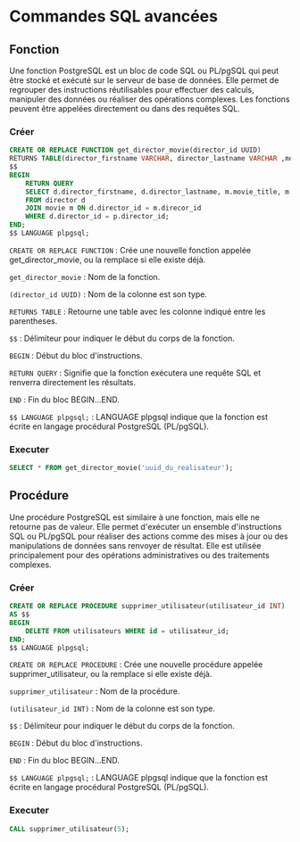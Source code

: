 # Commandes SQL avancées

## Fonction

Une fonction PostgreSQL est un bloc de code SQL ou PL/pgSQL qui peut être stocké et exécuté sur le serveur de base de données. Elle permet de regrouper des instructions réutilisables pour effectuer des calculs, manipuler des données ou réaliser des opérations complexes. Les fonctions peuvent être appelées directement ou dans des requêtes SQL.

### Créer

```SQL
CREATE OR REPLACE FUNCTION get_director_movie(director_id UUID)
RETURNS TABLE(director_firstname VARCHAR, director_lastname VARCHAR ,movie_title VARCHAR, movie_release_date DATE) AS
$$
BEGIN
    RETURN QUERY
    SELECT d.director_firstname, d.director_lastname, m.movie_title, m.movie_release_date
    FROM director d
    JOIN movie m ON d.director_id = m.direcor_id
    WHERE d.director_id = p.director_id;
END;
$$ LANGUAGE plpgsql;
```

`CREATE OR REPLACE FUNCTION` : Crée une nouvelle fonction appelée get_director_movie, ou la remplace si elle existe déjà.

`get_director_movie` : Nom de la fonction.

`(director_id UUID)` : Nom de la colonne est son type.

`RETURNS TABLE` : Retourne une table avec les colonne indiqué entre les parentheses.

`$$` : Délimiteur pour indiquer le début du corps de la fonction.

`BEGIN` : Début du bloc d'instructions.

`RETURN QUERY` : Signifie que la fonction exécutera une requête SQL et renverra directement les résultats.

`END` : Fin du bloc BEGIN...END.

`$$ LANGUAGE plpgsql;` : LANGUAGE plpgsql indique que la fonction est écrite en langage procédural PostgreSQL (PL/pgSQL).

### Executer

```SQL
SELECT * FROM get_director_movie('uuid_du_realisateur');
```

## Procédure

Une procédure PostgreSQL est similaire à une fonction, mais elle ne retourne pas de valeur. Elle permet d'exécuter un ensemble d'instructions SQL ou PL/pgSQL pour réaliser des actions comme des mises à jour ou des manipulations de données sans renvoyer de résultat. Elle est utilisée principalement pour des opérations administratives ou des traitements complexes.

### Créer

```SQL
CREATE OR REPLACE PROCEDURE supprimer_utilisateur(utilisateur_id INT)
AS $$
BEGIN
    DELETE FROM utilisateurs WHERE id = utilisateur_id;
END;
$$ LANGUAGE plpgsql;
```

`CREATE OR REPLACE PROCEDURE` : Crée une nouvelle procédure appelée supprimer_utilisateur, ou la remplace si elle existe déjà.

`supprimer_utilisateur` : Nom de la procédure.

`(utilisateur_id INT)` : Nom de la colonne est son type.

`$$` : Délimiteur pour indiquer le début du corps de la fonction.

`BEGIN` : Début du bloc d'instructions.

`END` : Fin du bloc BEGIN...END.

`$$ LANGUAGE plpgsql;` : LANGUAGE plpgsql indique que la fonction est écrite en langage procédural PostgreSQL (PL/pgSQL).

### Executer

```SQL
CALL supprimer_utilisateur(5);
```
